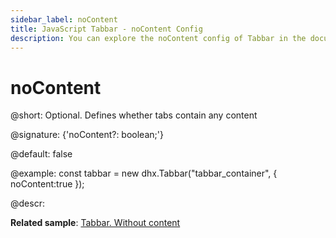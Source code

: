 ```yaml
---
sidebar_label: noContent
title: JavaScript Tabbar - noContent Config 
description: You can explore the noContent config of Tabbar in the documentation of the DHTMLX JavaScript UI library. Browse developer guides and API reference, try out code examples and live demos, and download a free 30-day evaluation version of DHTMLX Suite 7.
---
```


# noContent

@short: Optional. Defines whether tabs contain any content

@signature: {'noContent?: boolean;'}

@default: false

@example:
const tabbar = new dhx.Tabbar("tabbar_container", {
    noContent:true
});

@descr:

**Related sample**: [Tabbar. Without content](https://snippet.dhtmlx.com/7jzrifql)

[comment]: # (@related: tabbar/configuring_tabbar.md#tabs-without-content tabbar/init.md#define-tabbar-structure)

